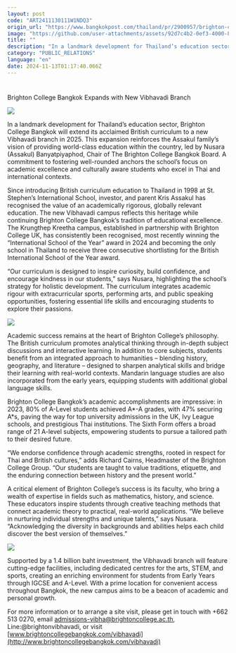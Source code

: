 ```yaml
---
layout: post
code: "ART2411130111W1NDQ3"
origin_url: "https://www.bangkokpost.com/thailand/pr/2900957/brighton-college-bangkok-expands-with-new-vibhavadi-branch"
image: "https://github.com/user-attachments/assets/92d7c4b2-0ef3-4000-825b-74b48635cdb5"
title: ""
description: "In a landmark development for Thailand’s education sector, Brighton College Bangkok will extend its acclaimed British curriculum to a new Vibhavadi branch in 2025. This expansion reinforces the Assakul family’s vision of providing world-class education within the country, led by Nusara (Assakul) Banyatpiyaphod, Chair of The Brighton College Bangkok Board. A commitment to fostering well-rounded anchors the school’s focus on academic excellence and culturally aware students who excel in Thai and international contexts."
category: "PUBLIC_RELATIONS"
language: "en"
date: 2024-11-13T01:17:40.066Z
---
```


# 

Brighton College Bangkok Expands with New Vibhavadi Branch

![](https://github.com/user-attachments/assets/7b57c982-b235-4df8-8961-837e609a25ee)

In a landmark development for Thailand’s education sector, Brighton College Bangkok will extend its acclaimed British curriculum to a new Vibhavadi branch in 2025. This expansion reinforces the Assakul family’s vision of providing world-class education within the country, led by Nusara (Assakul) Banyatpiyaphod, Chair of The Brighton College Bangkok Board. A commitment to fostering well-rounded anchors the school’s focus on academic excellence and culturally aware students who excel in Thai and international contexts.

Since introducing British curriculum education to Thailand in 1998 at St. Stephen’s International School, investor, and parent Kris Assakul has recognised the value of an academically rigorous, globally relevant education. The new Vibhavadi campus reflects this heritage while continuing Brighton College Bangkok’s tradition of educational excellence. The Krungthep Kreetha campus, established in partnership with Brighton College UK, has consistently been recognised, most recently winning the “International School of the Year” award in 2024 and becoming the only school in Thailand to receive three consecutive shortlisting for the British International School of the Year award.

“Our curriculum is designed to inspire curiosity, build confidence, and encourage kindness in our students,” says Nusara, highlighting the school’s strategy for holistic development. The curriculum integrates academic rigour with extracurricular sports, performing arts, and public speaking opportunities, fostering essential life skills and encouraging students to explore their passions.

![](https://static.bangkokpost.com/media/content/20241112/5343103.jpg)

Academic success remains at the heart of Brighton College’s philosophy. The British curriculum promotes analytical thinking through in-depth subject discussions and interactive learning. In addition to core subjects, students benefit from an integrated approach to humanities – blending history, geography, and literature – designed to sharpen analytical skills and bridge their learning with real-world contexts. Mandarin language studies are also incorporated from the early years, equipping students with additional global language skills.

Brighton College Bangkok’s academic accomplishments are impressive: in 2023, 80% of A-Level students achieved A\*-A grades, with 47% securing A\*s, paving the way for top university admissions in the UK, Ivy League schools, and prestigious Thai institutions. The Sixth Form offers a broad range of 21 A-level subjects, empowering students to pursue a tailored path to their desired future.

“We endorse confidence through academic strengths, rooted in respect for Thai and British cultures,” adds Richard Cairns, Headmaster of the Brighton College Group. “Our students are taught to value traditions, etiquette, and the enduring connection between history and the present world.”

A critical element of Brighton College’s success is its faculty, who bring a wealth of expertise in fields such as mathematics, history, and science. These educators inspire students through creative teaching methods that connect academic theory to practical, real-world applications. “We believe in nurturing individual strengths and unique talents,” says Nusara. “Acknowledging the diversity in backgrounds and abilities helps each child discover the best version of themselves.”

![](https://github.com/user-attachments/assets/2e694c07-2eb6-4e71-8609-8741dd977967)

Supported by a 1.4 billion baht investment, the Vibhavadi branch will feature cutting-edge facilities, including dedicated centres for the arts, STEM, and sports, creating an enriching environment for students from Early Years through IGCSE and A-Level. With a prime location for convenient access throughout Bangkok, the new campus aims to be a beacon of academic and personal growth.

For more information or to arrange a site visit, please get in touch with +662 513 0270, email [admissions-vibha@brightoncollege.ac.th](mailto:admissions-vibha@brightoncollege.ac.th), Line:@brightonvibhavadi, or visit [www.brightoncollegebangkok.com/vibhavadi](http://www.brightoncollegebangkok.com/vibhavadi)